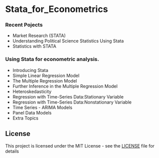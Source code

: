 # Stata_for_Econometrics

### Recent Pojects
- Market Research (STATA)
- Understanding Political Science Statistics Using Stata 
- Statistics with STATA

### Using Stata for econometric analysis.

- Introducing Stata
- Simple Linear Regression Model 
- The Multiple Regression Model 
- Further Inference in the Multiple Regression Model 
- Heteroskedasticity 
- Regression with Time-Series Data:Stationary Variable 
- Regression with Time-Series Data:Nonstationary Variable 
- Time Series - ARIMA Models
- Panel Data Models 
- Extra Topics

## License
This project is licensed under the MIT License - see the [LICENSE](LICENSE) file for details
